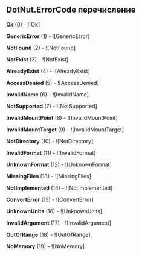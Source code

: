 ## DotNut.ErrorCode перечисление

**Ok** (0) - ![Ok]

**GenericError** (1) - ![GenericError]

**NotFound** (2) - ![NotFound]

**NotExist** (3) - ![NotExist]

**AlreadyExist** (4) - ![AlreadyExist]

**AccessDenied** (5) - ![AccessDenied]

**InvalidName** (6) - ![InvalidName]

**NotSupported** (7) - ![NotSupported]

**InvalidMountPoint** (8) - ![InvalidMountPoint]

**InvalidMountTarget** (9) - ![InvalidMountTarget]

**NotDirectory** (10) - ![NotDirectory]

**InvalidFormat** (11) - ![InvalidFormat]

**UnknownFormat** (12) - ![UnknownFormat]

**MissingFiles** (13) - ![MissingFiles]

**NotImplemented** (14) - ![NotImplemented]

**ConvertError** (15) - ![ConvertError]

**UnknownUnits** (16) - ![UnknownUnits]

**InvalidArgument** (17) - ![InvalidArgument]

**OutOfRange** (18) - ![OutOfRange]

**NoMemory** (19) - ![NoMemory]


